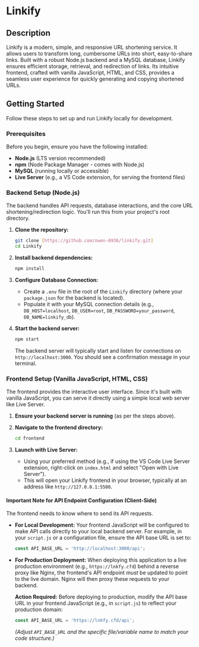 # Linkify

## Description

Linkify is a modern, simple, and responsive URL shortening service. It allows users to transform long, cumbersome URLs into short, easy-to-share links. Built with a robust Node.js backend and a MySQL database, Linkify ensures efficient storage, retrieval, and redirection of links. Its intuitive frontend, crafted with vanilla JavaScript, HTML, and CSS, provides a seamless user experience for quickly generating and copying shortened URLs.

## Getting Started

Follow these steps to set up and run Linkify locally for development.

### Prerequisites

Before you begin, ensure you have the following installed:

- **Node.js** (LTS version recommended)
- **npm** (Node Package Manager - comes with Node.js)
- **MySQL** (running locally or accessible)
- **Live Server** (e.g., a VS Code extension, for serving the frontend files)

### Backend Setup (Node.js)

The backend handles API requests, database interactions, and the core URL shortening/redirection logic. You'll run this from your project's root directory.

1. **Clone the repository:**

   ```bash
   git clone [https://github.com/owen-6936/linkify.git]
   cd Linkify
   ```

2. **Install backend dependencies:**

   ```bash
   npm install
   ```

3. **Configure Database Connection:**
   - Create a `.env` file in the root of the `Linkify` directory (where your `package.json` for the backend is located).
   - Populate it with your MySQL connection details (e.g., `DB_HOST=localhost`, `DB_USER=root`, `DB_PASSWORD=your_password`, `DB_NAME=linkify_db`).
4. **Start the backend server:**

   ```bash
   npm start
   ```

   The backend server will typically start and listen for connections on `http://localhost:3000`. You should see a confirmation message in your terminal.

### Frontend Setup (Vanilla JavaScript, HTML, CSS)

The frontend provides the interactive user interface. Since it's built with vanilla JavaScript, you can serve it directly using a simple local web server like Live Server.

1. **Ensure your backend server is running** (as per the steps above).
2. **Navigate to the frontend directory:**

   ```bash
   cd frontend
   ```

3. **Launch with Live Server:**
   - Using your preferred method (e.g., if using the VS Code Live Server extension, right-click on `index.html` and select "Open with Live Server").
   - This will open your Linkify frontend in your browser, typically at an address like `http://127.0.0.1:5500`.

#### Important Note for API Endpoint Configuration (Client-Side)

The frontend needs to know where to send its API requests.

- **For Local Development:** Your frontend JavaScript will be configured to make API calls directly to your local backend server. For example, in your `script.js` or a configuration file, ensure the API base URL is set to:

  ```javascript
  const API_BASE_URL = 'http://localhost:3000/api';
  ```

- **For Production Deployment:** When deploying this application to a live production environment (e.g., `https://lnkfy.cfd`) behind a reverse proxy like Nginx, the frontend's API endpoint _must_ be updated to point to the live domain. Nginx will then proxy these requests to your backend.

  **Action Required:** Before deploying to production, modify the API base URL in your frontend JavaScript (e.g., in `script.js`) to reflect your production domain:

  ```javascript
  const API_BASE_URL = 'https://lnkfy.cfd/api';
  ```

  _(Adjust `API_BASE_URL` and the specific file/variable name to match your code structure.)_
